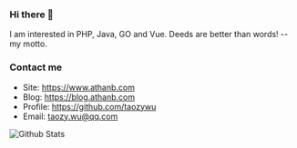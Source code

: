 ### Hi there 👋


I am interested in PHP, Java, GO and Vue. Deeds are better than words! -- my motto.

### Contact me

- Site: <https://www.athanb.com>
- Blog: <https://blog.athanb.com>
- Profile: <https://github.com/taozywu>
- Email: <taozy.wu@qq.com>

![Github Stats](https://github-readme-stats.vercel.app/api?username=taozywu&show_icons=true&theme=dark&count_private=true)
